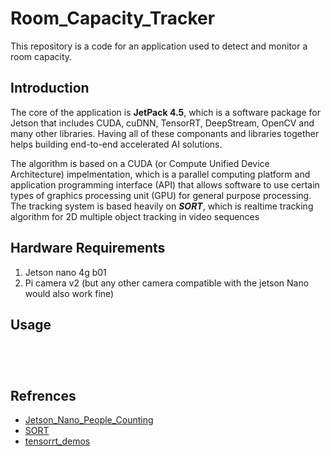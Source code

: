 # Room_Capacity_Tracker
This repository is a code for an application used to detect and monitor a room capacity.

## Introduction
The core of the application is **JetPack 4.5**, which is a software package for Jetson that includes CUDA, cuDNN, TensorRT, DeepStream, OpenCV and many other libraries. Having all of these componants and libraries together helps building end-to-end accelerated AI solutions.

The algorithm is based on a CUDA (or Compute Unified Device Architecture) impelmentation, which is a parallel computing platform and application programming interface (API) that allows software to use certain types of graphics processing unit (GPU) for general purpose processing.
The tracking system is based heavily on ***SORT***, which is realtime tracking algorithm for 2D multiple object tracking in video sequences

## Hardware Requirements
1. Jetson nano 4g b01
2. Pi camera v2 (but any other camera compatible with the jetson Nano would also work fine)


## Usage

 ```$ git clone https://github.com/JardinRyu/Jetson_Nano_People_Counting
  
 
 
 
 ```



## Refrences 
- [Jetson_Nano_People_Counting](https://github.com/JardinRyu/Jetson_Nano_People_Counting)
- [SORT](https://github.com/abewley/sort)
- [tensorrt_demos](https://github.com/jkjung-avt/tensorrt_demos)


